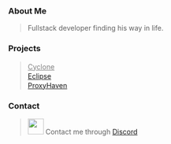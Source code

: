 ### About Me
> Fullstack developer finding his way in life. <br>

### Projects

> <a style="color: grey;" href="https://sussyamongus.net/">Cyclone</a> <img src="https://sussyamongus.net/images/cyclone2.png" width="16px" height="16px"> <br>
> <a href="https://Eclipse.jimmynuetron.repl.co/">Eclipse</a> <img src="https://Eclipse.jimmynuetron.repl.co/logo.png" width="16px" height="16px"> <br>
> <a href="https://ProxyHaven.jimmynuetron.repl.co/">ProxyHaven</a> <img src="https://ProxyHaven.jimmynuetron.repl.co/images/logo.png" width="16px" height="16px"> <br>

### Contact

> <img width="32px" height="32px" src="https://th.bing.com/th/id/OIP.GbVZegtyQj0nhTkQROgIdgHaHa?pid=ImgDet&rs=1"> Contact me through <a href="https://discord.com/users/728947635397984297">Discord</a>
